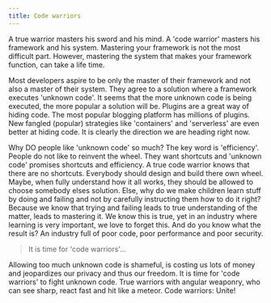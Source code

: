 ```yaml
---
title: Code warriors
---
```


A true warrior masters his sword and his mind. A 'code warrior' masters his framework and his system. Mastering your framework is not the most difficult part. However, mastering the system that makes your framework function, can take a life time. 

Most developers aspire to be only the master of their framework and not also a master of their system. They agree to a solution where a framework executes 'unknown code'. It seems that the more unknown code is being executed, the more popular a solution will be. Plugins are a great way of hiding code. The most popular blogging platform has millions of plugins. New fangled (popular) strategies like 'containers' and 'serverless' are even better at hiding code. It is clearly the direction we are heading right now. 

Why DO people like 'unknown code' so much? The key word is 'efficiency'. People do not like to reinvent the wheel. They want shortcuts and 'unknown code' promises shortcuts and efficiency. A true code warrior knows that there are no shortcuts. Everybody should design and build there own wheel. Maybe, when fully understand how it all works, they should be allowed to choose somebody elses solution. Else, why do we make children learn stuff by doing and failing and not by carefully instructing them how to do it right? Because we know that trying and failing leads to true understanding of the matter, leads to mastering it. We know this is true, yet in an industry where learning is very important, we love to forget this. And do you know what the result is? An industry full of poor code, poor performance and poor security. 

> It is time for 'code warriors'...

Allowing too much unknown code is shameful, is costing us lots of money and jeopardizes our privacy and thus our freedom. It is time for 'code warriors' to fight unknown code. True warriors with angular weaponry, who can see sharp, react fast and hit like a meteor. Code warriors: Unite!

